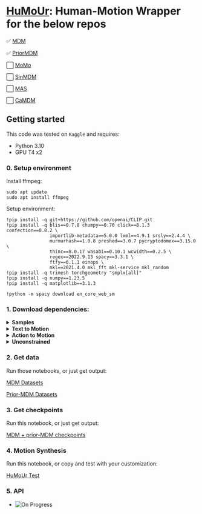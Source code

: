 # [HuMoUr](https://github.com/HariWu1995/HuMoUr): Human-Motion Wrapper for the below repos

✅ [MDM](https://github.com/GuyTevet/motion-diffusion-model)

✅ [PriorMDM](https://github.com/priorMDM/priorMDM)

⬜ [MoMo](https://github.com/MonkeySeeDoCG/MoMo)

⬜ [SinMDM](https://github.com/SinMDM/SinMDM)

⬜ [MAS](https://github.com/roykapon/MAS)

⬜ [CaMDM](https://github.com/AIGAnimation/CAMDM)

## Getting started

This code was tested on `Kaggle` and requires:

* Python 3.10
* GPU T4 x2

### 0. Setup environment

Install ffmpeg:

```shell
sudo apt update
sudo apt install ffmpeg
```

Setup environment:
```shell
!pip install -q git+https://github.com/openai/CLIP.git
!pip install -q blis==0.7.8 chumpy==0.70 click==8.1.3 confection==0.0.2 \
                importlib-metadata==5.0.0 lxml==4.9.1 srsly==2.4.4 \
                murmurhash==1.0.8 preshed==3.0.7 pycryptodomex==3.15.0 \
                thinc==8.0.17 wasabi==0.10.1 wcwidth==0.2.5 \
                regex==2022.9.13 spacy==3.3.1 \
                ftfy==6.1.1 einops \
                mkl==2021.4.0 mkl_fft mkl-service mkl_random
!pip install -q trimesh torchgeometry "smplx[all]"
!pip install -q numpy==1.23.5
!pip install -q matplotlib==3.1.3

!python -m spacy download en_core_web_sm
```

### 1. Download dependencies:

<details>
  <summary><b>Samples</b></summary>

```bash
bash prepare/download_smpl_files.sh
```
</details>

<details>
  <summary><b>Text to Motion</b></summary>

```bash
bash prepare/download_glove.sh
bash prepare/download_t2m_evaluators.sh
```
</details>

<details>
  <summary><b>Action to Motion</b></summary>

```bash
bash prepare/download_recognition_models.sh
```
</details>

<details>
  <summary><b>Unconstrained</b></summary>

```bash
bash prepare/download_recognition_unconstrained_models.sh
```
</details>


### 2. Get data

Run those notebooks, or just get output:

[MDM Datasets](https://www.kaggle.com/code/mrriandmstique/download-humour-dataset)

[Prior-MDM Datasets](https://www.kaggle.com/mrriandmstique/download-humour-datasets-2)


### 3. Get checkpoints

Run this notebook, or just get output:

[MDM + prior-MDM checkpoints](https://www.kaggle.com/code/mrriandmstique/download-humour-checkpoints)


### 4. Motion Synthesis

Run this notebook, or copy and test with your customization:

[HuMoUr Test](https://www.kaggle.com/code/mrriandmstique/humorapid-test)


### 5. API

* ![On Progress](https://progress-bar.dev/10/?scale=100&title=HuMoRapiD&suffix=%&width=200&color=babaca)
